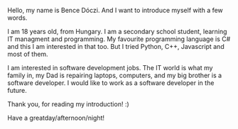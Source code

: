 Hello, my name is Bence Dóczi. And I want to introduce myself with a few words. 

I am 18 years old, from Hungary. I am a secondary school student, learning IT managment and programming. My favourite programming language is C# and this I am interested in that too. But I tried Python, C++, Javascript and most of them.

I am interested in software development jobs. The IT world is what my family in, my Dad is repairing laptops, computers, and my big brother is a software developer. I would like to work as a software developer in the future.

Thank you, for reading my introduction! :)

Have a greatday/afternoon/night!
